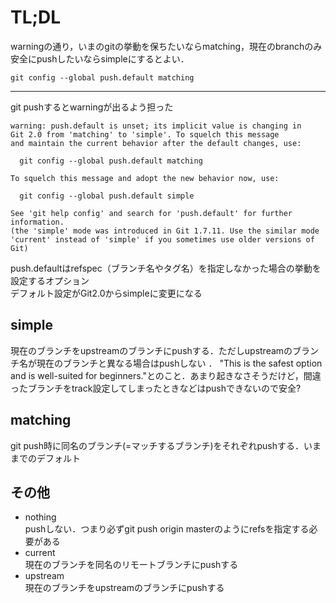 TL;DL
==========
warningの通り，いまのgitの挙動を保ちたいならmatching，現在のbranchのみ安全にpushしたいならsimpleにするとよい．

```
git config --global push.default matching
```

-----
git pushするとwarningが出るよう担った

```
warning: push.default is unset; its implicit value is changing in
Git 2.0 from 'matching' to 'simple'. To squelch this message
and maintain the current behavior after the default changes, use:

  git config --global push.default matching

To squelch this message and adopt the new behavior now, use:

  git config --global push.default simple

See 'git help config' and search for 'push.default' for further information.
(the 'simple' mode was introduced in Git 1.7.11. Use the similar mode
'current' instead of 'simple' if you sometimes use older versions of Git)
```

push.defaultはrefspec（ブランチ名やタグ名）を指定しなかった場合の挙動を設定するオプション  
デフォルト設定がGit2.0からsimpleに変更になる  

simple
-----

現在のブランチをupstreamのブランチにpushする．ただしupstreamのブランチ名が現在のブランチと異なる場合はpushしない  ．
"This is the safest option and is well-suited for beginners."とのこと．あまり起きなさそうだけど，間違ったブランチをtrack設定してしまったときなどはpushできないので安全?  

matching
-----

git push時に同名のブランチ(=マッチするブランチ)をそれぞれpushする．いままでのデフォルト  

その他
-----

+ nothing  
pushしない．つまり必ずgit push origin masterのようにrefsを指定する必要がある  
+ current  
現在のブランチを同名のリモートブランチにpushする  
+ upstream  
現在のブランチをupstreamのブランチにpushする  
